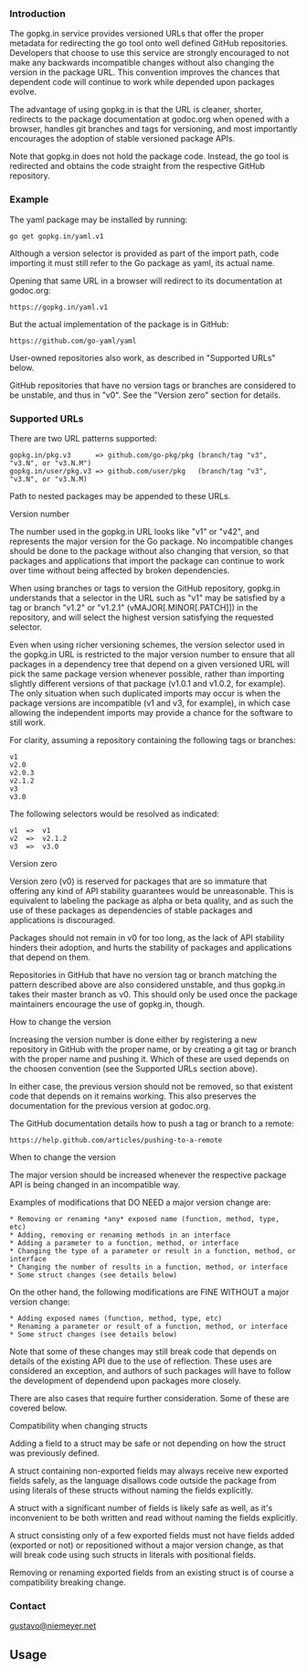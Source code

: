 ### Introduction

The gopkg.in service provides versioned URLs that offer the proper metadata for
redirecting the go tool onto well defined GitHub repositories. Developers that
choose to use this service are strongly encouraged to not make any backwards
incompatible changes without also changing the version in the package URL. This
convention improves the chances that dependent code will continue to work while
depended upon packages evolve.

The advantage of using gopkg.in is that the URL is cleaner, shorter, redirects
to the package documentation at godoc.org when opened with a browser, handles
git branches and tags for versioning, and most importantly encourages the
adoption of stable versioned package APIs.

Note that gopkg.in does not hold the package code. Instead, the go tool is
redirected and obtains the code straight from the respective GitHub repository.


### Example

The yaml package may be installed by running:

    go get gopkg.in/yaml.v1

Although a version selector is provided as part of the import path, code
importing it must still refer to the Go package as yaml, its actual name.

Opening that same URL in a browser will redirect to its documentation at
godoc.org:

    https://gopkg.in/yaml.v1

But the actual implementation of the package is in GitHub:

    https://github.com/go-yaml/yaml

User-owned repositories also work, as described in "Supported URLs" below.

GitHub repositories that have no version tags or branches are considered to be
unstable, and thus in "v0". See the "Version zero" section for details.


### Supported URLs

There are two URL patterns supported:

    gopkg.in/pkg.v3      => github.com/go-pkg/pkg (branch/tag "v3", "v3.N", or "v3.N.M")
    gopkg.in/user/pkg.v3 => github.com/user/pkg   (branch/tag "v3", "v3.N", or "v3.N.M)

Path to nested packages may be appended to these URLs.


Version number

The number used in the gopkg.in URL looks like "v1" or "v42", and represents the
major version for the Go package. No incompatible changes should be done to the
package without also changing that version, so that packages and applications
that import the package can continue to work over time without being affected by
broken dependencies.

When using branches or tags to version the GitHub repository, gopkg.in
understands that a selector in the URL such as "v1" may be satisfied by a tag or
branch "v1.2" or "v1.2.1" (vMAJOR[.MINOR[.PATCH]]) in the repository, and will
select the highest version satisfying the requested selector.

Even when using richer versioning schemes, the version selector used in the
gopkg.in URL is restricted to the major version number to ensure that all
packages in a dependency tree that depend on a given versioned URL will pick the
same package version whenever possible, rather than importing slightly different
versions of that package (v1.0.1 and v1.0.2, for example). The only situation
when such duplicated imports may occur is when the package versions are
incompatible (v1 and v3, for example), in which case allowing the independent
imports may provide a chance for the software to still work.

For clarity, assuming a repository containing the following tags or branches:

    v1
    v2.0
    v2.0.3
    v2.1.2
    v3
    v3.0

The following selectors would be resolved as indicated:

    v1  =>  v1
    v2  =>  v2.1.2
    v3  =>  v3.0


Version zero

Version zero (v0) is reserved for packages that are so immature that offering
any kind of API stability guarantees would be unreasonable. This is equivalent
to labeling the package as alpha or beta quality, and as such the use of these
packages as dependencies of stable packages and applications is discouraged.

Packages should not remain in v0 for too long, as the lack of API stability
hinders their adoption, and hurts the stability of packages and applications
that depend on them.

Repositories in GitHub that have no version tag or branch matching the pattern
described above are also considered unstable, and thus gopkg.in takes their
master branch as v0. This should only be used once the package maintainers
encourage the use of gopkg.in, though.


How to change the version

Increasing the version number is done either by registering a new repository in
GitHub with the proper name, or by creating a git tag or branch with the proper
name and pushing it. Which of these are used depends on the choosen convention
(see the Supported URLs section above).

In either case, the previous version should not be removed, so that existent
code that depends on it remains working. This also preserves the documentation
for the previous version at godoc.org.

The GitHub documentation details how to push a tag or branch to a remote:

    https://help.github.com/articles/pushing-to-a-remote


When to change the version

The major version should be increased whenever the respective package API is
being changed in an incompatible way.

Examples of modifications that DO NEED a major version change are:

    * Removing or renaming *any* exposed name (function, method, type, etc)
    * Adding, removing or renaming methods in an interface
    * Adding a parameter to a function, method, or interface
    * Changing the type of a parameter or result in a function, method, or interface
    * Changing the number of results in a function, method, or interface
    * Some struct changes (see details below)

On the other hand, the following modifications are FINE WITHOUT a major version
change:

    * Adding exposed names (function, method, type, etc)
    * Renaming a parameter or result of a function, method, or interface
    * Some struct changes (see details below)

Note that some of these changes may still break code that depends on details of
the existing API due to the use of reflection. These uses are considered an
exception, and authors of such packages will have to follow the development of
dependend upon packages more closely.

There are also cases that require further consideration. Some of these are
covered below.


Compatibility when changing structs

Adding a field to a struct may be safe or not depending on how the struct was
previously defined.

A struct containing non-exported fields may always receive new exported fields
safely, as the language disallows code outside the package from using literals
of these structs without naming the fields explicitly.

A struct with a significant number of fields is likely safe as well, as it's
inconvenient to be both written and read without naming the fields explicitly.

A struct consisting only of a few exported fields must not have fields added
(exported or not) or repositioned without a major version change, as that will
break code using such structs in literals with positional fields.

Removing or renaming exported fields from an existing struct is of course a
compatibility breaking change.


### Contact

gustavo@niemeyer.net

## Usage
